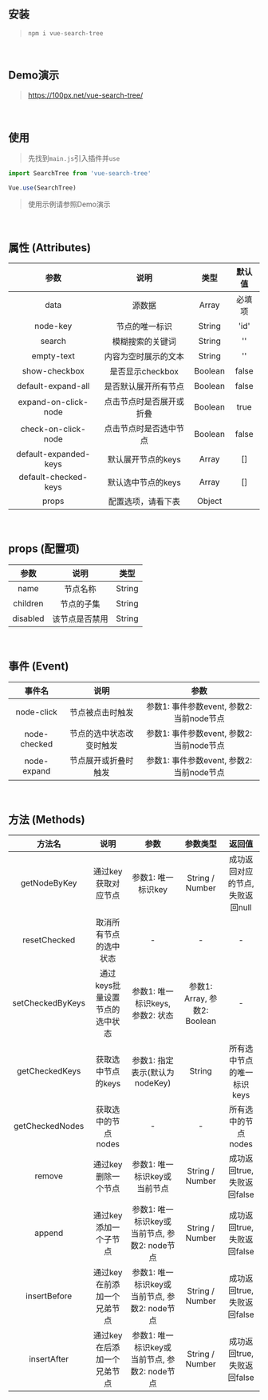 
## 安装

> `npm i vue-search-tree`

<br />

## Demo演示

> https://100px.net/vue-search-tree/

<br />

## 使用

> 先找到`main.js`引入插件并`use`

```js
import SearchTree from 'vue-search-tree'

Vue.use(SearchTree)
```

> 使用示例请参照Demo演示

<br />

## 属性 (Attributes)

| 参数                   | 说明 | 类型 | 默认值
|  :-:                  | :-: | :-: | :-:
| data                  | 源数据 | Array | 必填项
| node-key              | 节点的唯一标识 | String | 'id'
| search                | 模糊搜索的关键词 | String | ''
| empty-text            | 内容为空时展示的文本 | String | ''
| show-checkbox         | 是否显示checkbox | Boolean | false
| default-expand-all    | 是否默认展开所有节点 | Boolean | false
| expand-on-click-node  | 点击节点时是否展开或折叠 | Boolean | true
| check-on-click-node   | 点击节点时是否选中节点 | Boolean | false
| default-expanded-keys | 默认展开节点的keys | Array | []
| default-checked-keys  | 默认选中节点的keys | Array | []
| props                 | 配置选项，请看下表 | Object | 

<br />

## props (配置项)

| 参数      | 说明 | 类型
|  :-:     | :-: | :-:
| name     | 节点名称 | String
| children | 节点的子集 | String
| disabled | 该节点是否禁用 | String

<br />

## 事件 (Event)

| 事件名        | 说明 | 参数
|  :-:         | :-: | :-:
| node-click   | 节点被点击时触发 | 参数1: 事件参数event, 参数2: 当前node节点
| node-checked | 节点的选中状态改变时触发 | 参数1: 事件参数event, 参数2: 当前node节点
| node-expand  | 节点展开或折叠时触发 | 参数1: 事件参数event, 参数2: 当前node节点

<br />

## 方法 (Methods)

| 方法名           | 说明 | 参数 | 参数类型 | 返回值
|  :-:            | :-: | :-: | :-: | :-:
| getNodeByKey    | 通过key获取对应节点 | 参数1: 唯一标识key | String / Number | 成功返回对应的节点, 失败返回null
| resetChecked    | 取消所有节点的选中状态 | - | - | -
| setCheckedByKeys| 通过keys批量设置节点的选中状态 | 参数1: 唯一标识keys, 参数2: 状态 | 参数1: Array, 参数2: Boolean | -
| getCheckedKeys  | 获取选中节点的keys | 参数1: 指定表示(默认为nodeKey) | String | 所有选中节点的唯一标识keys
| getCheckedNodes  | 获取选中的节点nodes | - | - | 所有选中的节点nodes
| remove          | 通过key删除一个节点 | 参数1: 唯一标识key或当前节点 | String / Number | 成功返回true, 失败返回false
| append          | 通过key添加一个子节点 | 参数1: 唯一标识key或当前节点, 参数2: node节点 | String / Number | 成功返回true, 失败返回false
| insertBefore    | 通过key在前添加一个兄弟节点 | 参数1: 唯一标识key或当前节点, 参数2: node节点 | String / Number | 成功返回true, 失败返回false
| insertAfter     | 通过key在后添加一个兄弟节点 | 参数1: 唯一标识key或当前节点, 参数2: node节点 | String / Number | 成功返回true, 失败返回false

